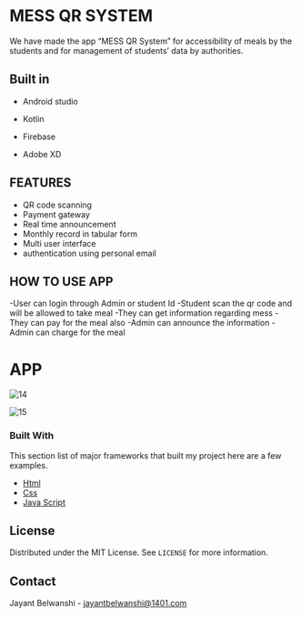 
# **MESS QR SYSTEM**


We have made the app “MESS QR System” for
accessibility of meals by the students and for
management of students’ data by authorities.
	


## Built in

- Android studio

- Kotlin

- Firebase
- Adobe XD


## FEATURES

- QR code scanning
- Payment gateway
- Real time announcement
- Monthly record in tabular form
- Multi user interface
- authentication using personal email

## **HOW TO USE APP**

-User can login through Admin or student Id
-Student scan the qr code and will be allowed to take meal
-They can get information regarding mess
-They can pay for the meal also
-Admin can announce the information
-Admin can charge for the meal




# APP
![14](https://user-images.githubusercontent.com/100084399/206899248-17663ed0-b4b3-448c-ac42-5546075b0dae.png)



![15](https://user-images.githubusercontent.com/100084399/206899258-526c4933-537a-4136-8b20-64ecc8e33361.png)






### Built With
This section list of  major frameworks that built my project here are a few examples.
* [Html](https://www.w3schools.com/html/)
* [Css](https://www.w3schools.com/css/)
* [Java Script](https://www.w3schools.com/js/)






<!-- LICENSE -->
## License

Distributed under the MIT License. See `LICENSE` for more information.



<!-- CONTACT -->
## Contact

Jayant Belwanshi - jayantbelwanshi@1401.com







